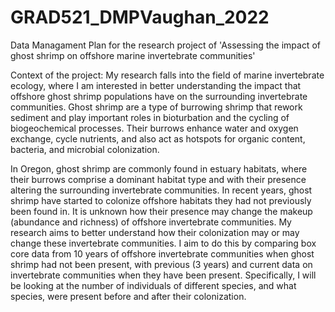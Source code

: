 # GRAD521_DMPVaughan_2022

Data Managament Plan for the research project of 'Assessing the impact of ghost shrimp on offshore marine invertebrate communities'

Context of the project: My research falls into the field of marine invertebrate ecology, where I am interested in better understanding the impact that offshore ghost shrimp populations have on the surrounding invertebrate communities. Ghost shrimp are a type of burrowing shrimp that rework sediment and play important roles in bioturbation and the cycling of biogeochemical processes. Their burrows enhance water and oxygen exchange, cycle nutrients, and also act as hotspots for organic content, bacteria, and microbial colonization. 

In Oregon, ghost shrimp are commonly found in estuary habitats, where their burrows comprise a dominant habitat type and with their presence altering the surrounding invertebrate communities. In recent years, ghost shrimp have started to colonize offshore habitats they had not previously been found in. It is unknown how their presence may change the makeup (abundance and richness) of offshore invertebrate communities. My research aims to better understand how their colonization may or may change these invertebrate communities. I aim to do this by comparing box core data from 10 years of offshore invertebrate communities when ghost shrimp had not been present, with previous (3 years) and current data on invertebrate communities when they have been present. Specifically, I will be looking at the number of individuals of different species, and what species, were present before and after their colonization.  

